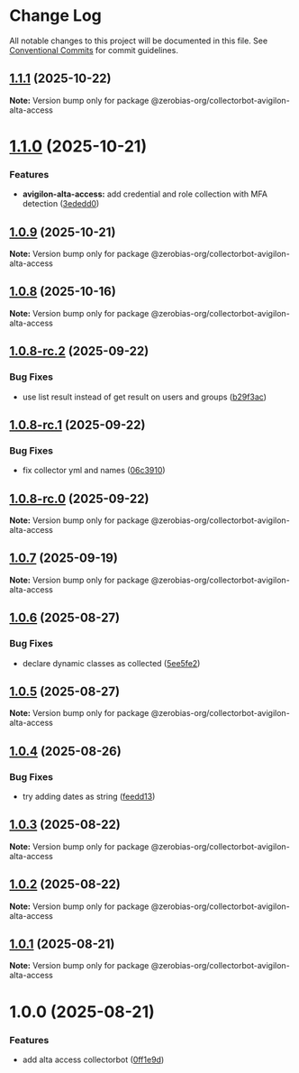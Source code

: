 # Change Log

All notable changes to this project will be documented in this file.
See [Conventional Commits](https://conventionalcommits.org) for commit guidelines.

## [1.1.1](https://github.com/zerobias-org/collectorbot/compare/@zerobias-org/collectorbot-avigilon-alta-access@1.1.0...@zerobias-org/collectorbot-avigilon-alta-access@1.1.1) (2025-10-22)

**Note:** Version bump only for package @zerobias-org/collectorbot-avigilon-alta-access





# [1.1.0](https://github.com/zerobias-org/collectorbot/compare/@zerobias-org/collectorbot-avigilon-alta-access@1.0.9...@zerobias-org/collectorbot-avigilon-alta-access@1.1.0) (2025-10-21)


### Features

* **avigilon-alta-access:** add credential and role collection with MFA detection ([3ededd0](https://github.com/zerobias-org/collectorbot/commit/3ededd033311747019ff7f0d25828b99e6d2a76a))





## [1.0.9](https://github.com/zerobias-org/collectorbot/compare/@zerobias-org/collectorbot-avigilon-alta-access@1.0.8...@zerobias-org/collectorbot-avigilon-alta-access@1.0.9) (2025-10-21)

**Note:** Version bump only for package @zerobias-org/collectorbot-avigilon-alta-access





## [1.0.8](https://github.com/zerobias-org/collectorbot/compare/@zerobias-org/collectorbot-avigilon-alta-access@1.0.8...@zerobias-org/collectorbot-avigilon-alta-access@1.0.8) (2025-10-16)

**Note:** Version bump only for package @zerobias-org/collectorbot-avigilon-alta-access





## [1.0.8-rc.2](https://github.com/zerobias-org/collectorbot/compare/@zerobias-org/collectorbot-avigilon-alta-access@1.0.8-rc.1...@zerobias-org/collectorbot-avigilon-alta-access@1.0.8-rc.2) (2025-09-22)


### Bug Fixes

* use list result instead of get result on users and groups ([b29f3ac](https://github.com/zerobias-org/collectorbot/commit/b29f3acb3d6e7b91dbcae7157fab76170158cb3b))





## [1.0.8-rc.1](https://github.com/zerobias-org/collectorbot/compare/@zerobias-org/collectorbot-avigilon-alta-access@1.0.8-rc.0...@zerobias-org/collectorbot-avigilon-alta-access@1.0.8-rc.1) (2025-09-22)


### Bug Fixes

* fix collector yml and names ([06c3910](https://github.com/zerobias-org/collectorbot/commit/06c3910ef592efff6772d1619529afc1c640651a))





## [1.0.8-rc.0](https://github.com/zerobias-org/collectorbot/compare/@zerobias-org/collectorbot-avigilon-alta-access@1.0.7...@zerobias-org/collectorbot-avigilon-alta-access@1.0.8-rc.0) (2025-09-22)

**Note:** Version bump only for package @zerobias-org/collectorbot-avigilon-alta-access





## [1.0.7](https://github.com/zerobias-org/collectorbot/compare/@zerobias-org/collectorbot-avigilon-alta-access@1.0.6...@zerobias-org/collectorbot-avigilon-alta-access@1.0.7) (2025-09-19)

**Note:** Version bump only for package @zerobias-org/collectorbot-avigilon-alta-access





## [1.0.6](https://github.com/zerobias-org/collectorbot/compare/@zerobias-org/collectorbot-avigilon-alta-access@1.0.5...@zerobias-org/collectorbot-avigilon-alta-access@1.0.6) (2025-08-27)


### Bug Fixes

* declare dynamic classes as collected ([5ee5fe2](https://github.com/zerobias-org/collectorbot/commit/5ee5fe23e85d957cbffbbee7ba20dbd5cf901fd8))





## [1.0.5](https://github.com/zerobias-org/collectorbot/compare/@zerobias-org/collectorbot-avigilon-alta-access@1.0.4...@zerobias-org/collectorbot-avigilon-alta-access@1.0.5) (2025-08-27)

**Note:** Version bump only for package @zerobias-org/collectorbot-avigilon-alta-access





## [1.0.4](https://github.com/zerobias-org/collectorbot/compare/@zerobias-org/collectorbot-avigilon-alta-access@1.0.3...@zerobias-org/collectorbot-avigilon-alta-access@1.0.4) (2025-08-26)


### Bug Fixes

* try adding dates as string ([feedd13](https://github.com/zerobias-org/collectorbot/commit/feedd13865eaa4e37d33dd63fa35a2cf9b561949))





## [1.0.3](https://github.com/zerobias-org/collectorbot/compare/@zerobias-org/collectorbot-avigilon-alta-access@1.0.2...@zerobias-org/collectorbot-avigilon-alta-access@1.0.3) (2025-08-22)

**Note:** Version bump only for package @zerobias-org/collectorbot-avigilon-alta-access





## [1.0.2](https://github.com/zerobias-org/collectorbot/compare/@zerobias-org/collectorbot-avigilon-alta-access@1.0.1...@zerobias-org/collectorbot-avigilon-alta-access@1.0.2) (2025-08-22)

**Note:** Version bump only for package @zerobias-org/collectorbot-avigilon-alta-access





## [1.0.1](https://github.com/zerobias-org/collectorbot/compare/@zerobias-org/collectorbot-avigilon-alta-access@1.0.0...@zerobias-org/collectorbot-avigilon-alta-access@1.0.1) (2025-08-21)

**Note:** Version bump only for package @zerobias-org/collectorbot-avigilon-alta-access





# 1.0.0 (2025-08-21)


### Features

* add alta access collectorbot ([0ff1e9d](https://github.com/zerobias-org/collectorbot/commit/0ff1e9dd559e1979113eadedca3ed954d56b0ea2))
